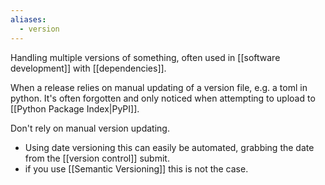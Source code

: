 ```yaml
---
aliases:
  - version
---
```


Handling multiple versions of something, 
often used in [[software development]] with [[dependencies]].

When a release relies on manual updating of a version file, e.g. a toml in python.
It's often forgotten and only noticed when attempting to upload to [[Python Package Index|PyPI]].

Don't rely on manual version updating. 
- Using date versioning this can easily be automated, grabbing the date from the [[version control]] submit.
- if you use [[Semantic Versioning]] this is not the case.